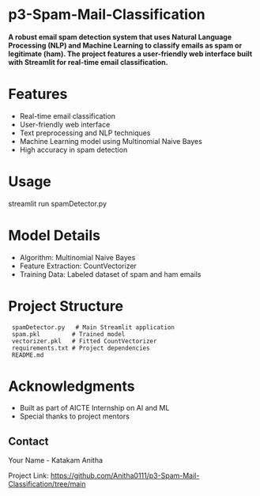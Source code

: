 # p3-Spam-Mail-Classification


<h4>A robust email spam detection system that uses Natural Language Processing (NLP) and Machine Learning to classify emails as spam or legitimate (ham). The project features a user-friendly web interface built with Streamlit for real-time email classification.</h4>

# <h1>Features</h1>
- Real-time email classification
- User-friendly web interface
- Text preprocessing and NLP techniques
- Machine Learning model using Multinomial Naive Bayes
- High accuracy in spam detection



# <h1> Usage </h1>

streamlit run spamDetector.py



# Model Details
- Algorithm: Multinomial Naive Bayes
- Feature Extraction: CountVectorizer
- Training Data: Labeled dataset of spam and ham emails

# Project Structure
```
 spamDetector.py   # Main Streamlit application
 spam.pkl         # Trained model
 vectorizer.pkl   # Fitted CountVectorizer
 requirements.txt # Project dependencies
 README.md
```

# Acknowledgments
- Built as part of AICTE Internship on AI and ML
- Special thanks to project mentors

## Contact
Your Name - Katakam Anitha

Project Link: https://github.com/Anitha0111/p3-Spam-Mail-Classification/tree/main
